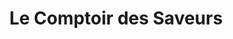 ---
title: "Le Comptoir des Saveurs"
url: /saint-symphorien-sur-coise/le-comptoir-des-saveurs/
shop: Metzgerei
---